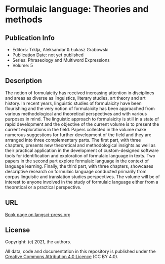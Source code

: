 # Formulaic language: Theories and methods

## Publication Info

- Editors: Trklja, Aleksandar &amp; Łukasz Grabowski
- Publication Date: not yet published
- Series: Phraseology and Multiword Expressions
- Volume: 5

## Description
The notion of formulaicity has received increasing attention in disciplines and areas as
diverse as linguistics, literary studies, art theory and art history. In recent years, linguistic 
studies of formulaicity have been flourishing and the very notion of formulaicity has
been approached from various methodological and theoretical perspectives and with
various purposes in mind. The linguistic approach to formulaicity is still in a state of
rapid development and the objective of the current volume is to present the current explorations 
in the field. Papers collected in the volume make numerous suggestions for
further development of the field and they are arranged into three complementary parts. 
The first part, with three chapters, presents new theoretical and methodological 
insights as well as their practical application in the development of custom-designed
software tools for identification and exploration of formulaic language in texts. Two papers 
in the second part explore formulaic language in the context of language learning.
Finally, the third part, with three chapters, showcases descriptive research on
formulaic language conducted primarily from corpus linguistic and translation studies
perspectives. The volume will be of interest to anyone involved in the study of formulaic
language either from a theoretical or a practical perspective.


## URL

[Book page on langsci-press.org](http://langsci-press.org/catalog/book/304)

## License

Copyright: (c) 2021, the authors.

All data, code and documentation in this repository is published under the
[Creative Commons Attribution 4.0 Licence](http://creativecommons.org/licenses/by/4.0/)
(CC BY 4.0).
